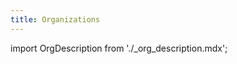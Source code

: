 ```yaml
---
title: Organizations
---
```


import OrgDescription from './_org_description.mdx';

<OrgDescription name="OrgDescription" />